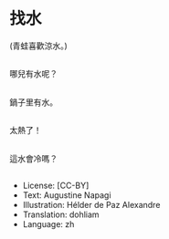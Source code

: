 # 找水
(青蛙喜歡涼水。)

##
哪兒有水呢？

##
鍋子里有水。

##
太熱了！

##
這水會冷嗎？

##
* License: [CC-BY]
* Text: Augustine Napagi
* Illustration: Hélder de Paz Alexandre
* Translation: dohliam
* Language: zh

